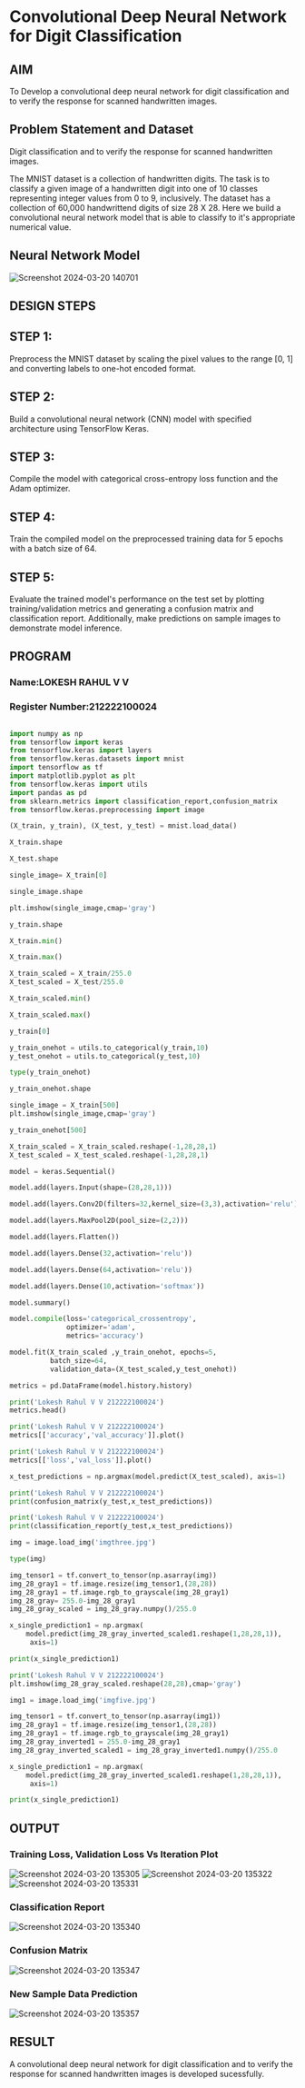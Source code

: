 # Convolutional Deep Neural Network for Digit Classification

## AIM

To Develop a convolutional deep neural network for digit classification and to verify the response for scanned handwritten images.

## Problem Statement and Dataset
Digit classification and to verify the response for scanned handwritten images.

The MNIST dataset is a collection of handwritten digits. The task is to classify a given image of a handwritten digit into one of 10 classes representing integer values from 0 to 9, inclusively. The dataset has a collection of 60,000 handwrittend digits of size 28 X 28. Here we build a convolutional neural network model that is able to classify to it's appropriate numerical value.
## Neural Network Model

![Screenshot 2024-03-20 140701](https://github.com/lokeshrahulv/mnist-classification/assets/118423842/0814d493-d525-4b6e-bc95-aa1cf8a41262)

## DESIGN STEPS

## STEP 1:
Preprocess the MNIST dataset by scaling the pixel values to the range [0, 1] and converting labels to one-hot encoded format.
## STEP 2:
Build a convolutional neural network (CNN) model with specified architecture using TensorFlow Keras.
## STEP 3:
Compile the model with categorical cross-entropy loss function and the Adam optimizer.
## STEP 4:
Train the compiled model on the preprocessed training data for 5 epochs with a batch size of 64.
## STEP 5:
Evaluate the trained model's performance on the test set by plotting training/validation metrics and generating a confusion matrix and classification report. Additionally, make predictions on sample images to demonstrate model inference.

## PROGRAM
### Name:LOKESH RAHUL V V
### Register Number:212222100024
```python

import numpy as np
from tensorflow import keras
from tensorflow.keras import layers
from tensorflow.keras.datasets import mnist
import tensorflow as tf
import matplotlib.pyplot as plt
from tensorflow.keras import utils
import pandas as pd
from sklearn.metrics import classification_report,confusion_matrix
from tensorflow.keras.preprocessing import image

(X_train, y_train), (X_test, y_test) = mnist.load_data()

X_train.shape

X_test.shape

single_image= X_train[0]

single_image.shape

plt.imshow(single_image,cmap='gray')

y_train.shape

X_train.min()

X_train.max()

X_train_scaled = X_train/255.0
X_test_scaled = X_test/255.0

X_train_scaled.min()

X_train_scaled.max()

y_train[0]

y_train_onehot = utils.to_categorical(y_train,10)
y_test_onehot = utils.to_categorical(y_test,10)

type(y_train_onehot)

y_train_onehot.shape

single_image = X_train[500]
plt.imshow(single_image,cmap='gray')

y_train_onehot[500]

X_train_scaled = X_train_scaled.reshape(-1,28,28,1)
X_test_scaled = X_test_scaled.reshape(-1,28,28,1)

model = keras.Sequential()

model.add(layers.Input(shape=(28,28,1)))

model.add(layers.Conv2D(filters=32,kernel_size=(3,3),activation='relu'))

model.add(layers.MaxPool2D(pool_size=(2,2)))

model.add(layers.Flatten())

model.add(layers.Dense(32,activation='relu'))

model.add(layers.Dense(64,activation='relu'))

model.add(layers.Dense(10,activation='softmax'))

model.summary()

model.compile(loss='categorical_crossentropy',
              optimizer='adam',
              metrics='accuracy')

model.fit(X_train_scaled ,y_train_onehot, epochs=5,
          batch_size=64,
          validation_data=(X_test_scaled,y_test_onehot))

metrics = pd.DataFrame(model.history.history)

print('Lokesh Rahul V V 212222100024')
metrics.head()

print('Lokesh Rahul V V 212222100024')
metrics[['accuracy','val_accuracy']].plot()

print('Lokesh Rahul V V 212222100024')
metrics[['loss','val_loss']].plot()

x_test_predictions = np.argmax(model.predict(X_test_scaled), axis=1)

print('Lokesh Rahul V V 212222100024')
print(confusion_matrix(y_test,x_test_predictions))

print('Lokesh Rahul V V 212222100024')
print(classification_report(y_test,x_test_predictions))

img = image.load_img('imgthree.jpg')

type(img)

img_tensor1 = tf.convert_to_tensor(np.asarray(img))
img_28_gray1 = tf.image.resize(img_tensor1,(28,28))
img_28_gray1 = tf.image.rgb_to_grayscale(img_28_gray1)
img_28_gray= 255.0-img_28_gray1
img_28_gray_scaled = img_28_gray.numpy()/255.0

x_single_prediction1 = np.argmax(
    model.predict(img_28_gray_inverted_scaled1.reshape(1,28,28,1)),
     axis=1)

print(x_single_prediction1)

print('Lokesh Rahul V V 212222100024')
plt.imshow(img_28_gray_scaled.reshape(28,28),cmap='gray')

img1 = image.load_img('imgfive.jpg')

img_tensor1 = tf.convert_to_tensor(np.asarray(img1))
img_28_gray1 = tf.image.resize(img_tensor1,(28,28))
img_28_gray1 = tf.image.rgb_to_grayscale(img_28_gray1)
img_28_gray_inverted1 = 255.0-img_28_gray1
img_28_gray_inverted_scaled1 = img_28_gray_inverted1.numpy()/255.0

x_single_prediction1 = np.argmax(
    model.predict(img_28_gray_inverted_scaled1.reshape(1,28,28,1)),
     axis=1)

print(x_single_prediction1)
```



## OUTPUT

### Training Loss, Validation Loss Vs Iteration Plot
![Screenshot 2024-03-20 135305](https://github.com/lokeshrahulv/mnist-classification/assets/118423842/8888879b-313e-4292-b2d7-dcc0277d9344)
![Screenshot 2024-03-20 135322](https://github.com/lokeshrahulv/mnist-classification/assets/118423842/dd7906e3-e5c9-4261-adf5-184cc8091828)
![Screenshot 2024-03-20 135331](https://github.com/lokeshrahulv/mnist-classification/assets/118423842/7abc55e6-489d-4a92-b86f-461551a262af)

### Classification Report
![Screenshot 2024-03-20 135340](https://github.com/lokeshrahulv/mnist-classification/assets/118423842/534ca0ee-59df-4eba-b0e1-662417d150c2)

### Confusion Matrix
![Screenshot 2024-03-20 135347](https://github.com/lokeshrahulv/mnist-classification/assets/118423842/d9e5a5ae-55b7-4fd2-bb77-e466c816d608)

### New Sample Data Prediction
![Screenshot 2024-03-20 135357](https://github.com/lokeshrahulv/mnist-classification/assets/118423842/13618e8c-1319-4421-81f5-7d11ef733283)

## RESULT
A convolutional deep neural network for digit classification and to verify the response for scanned handwritten images is developed sucessfully.
